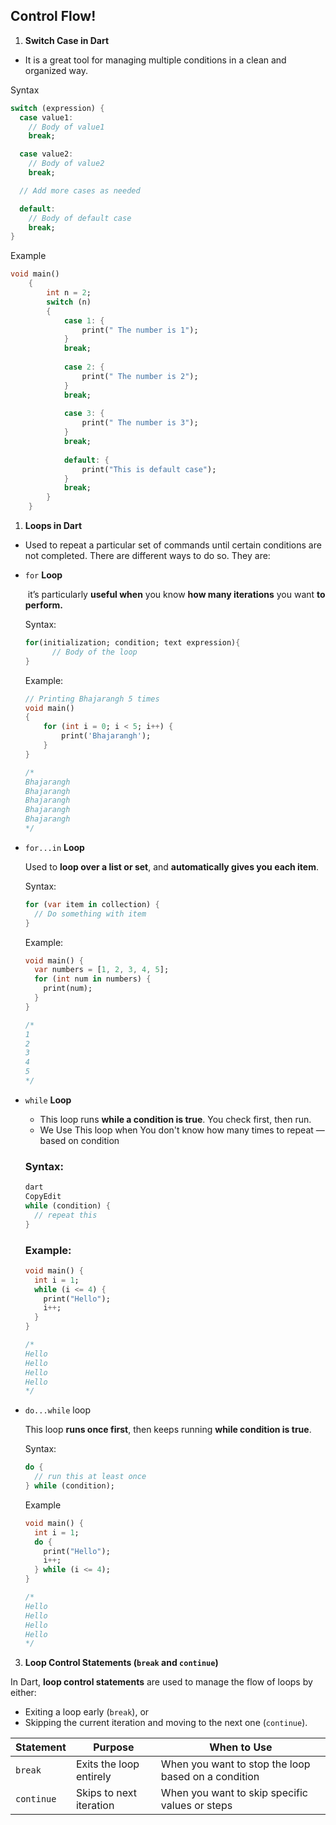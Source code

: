 ## Control Flow!

1. **Switch Case in Dart**
- It is a great tool for managing multiple conditions in a clean and organized way.

Syntax 

```dart
switch (expression) { 
  case value1:  
    // Body of value1
    break; 

  case value2:  
    // Body of value2 
    break; 

  // Add more cases as needed

  default:  
    // Body of default case  
    break; 
}
```

Example

```dart
void main()
    {
        int n = 2;
        switch (n)
        {
            case 1: {
                print(" The number is 1");
            }
            break;
            
            case 2: {
                print(" The number is 2");
            }
            break;
            
            case 3: {
                print(" The number is 3");
            }
            break;
            
            default: {
                print("This is default case");
            }
            break;
        }
    }
```

1. **Loops in Dart**
- Used to repeat a particular set of commands until certain conditions are not completed. There are different ways to do so. They are:
- `for` **Loop**
    
     it’s particularly **useful when** you know **how many iterations** you want **to perform.**
    
    Syntax:
    
    ```dart
    for(initialization; condition; text expression){
          // Body of the loop
    }
    ```
    
    Example:
    
    ```dart
    // Printing Bhajarangh 5 times
    void main()
    {
        for (int i = 0; i < 5; i++) {
            print('Bhajarangh');
        }
    }
    
    /*
    Bhajarangh
    Bhajarangh
    Bhajarangh
    Bhajarangh
    Bhajarangh
    */
    ```
    
- `for...in` **Loop**
    
    Used to **loop over a list or set**, and **automatically gives you each item**.
    
    Syntax:
    
    ```dart
    for (var item in collection) {
      // Do something with item
    }
    ```
    
    Example:
    
    ```dart
    void main() {
      var numbers = [1, 2, 3, 4, 5];
      for (int num in numbers) {
        print(num);
      }
    }
    
    /*
    1
    2
    3
    4
    5
    */
    ```
    
- `while` **Loop**
    - This loop runs **while a condition is true**. You check first, then run.
    - We Use This loop when You don't know how many times to repeat — based on condition
    
    ### Syntax:
    
    ```dart
    dart
    CopyEdit
    while (condition) {
      // repeat this
    }
    ```
    
    ### Example:
    
    ```dart
    void main() {
      int i = 1;
      while (i <= 4) {
        print("Hello");
        i++;
      }
    }
    
    /*
    Hello
    Hello
    Hello
    Hello
    */
    ```
    
- `do...while` loop
    
    This loop **runs once first**, then keeps running **while condition is true**.
    
    Syntax:
    
    ```dart
    do {
      // run this at least once
    } while (condition);
    ```
    
    Example
    
    ```dart
    void main() {
      int i = 1;
      do {
        print("Hello");
        i++;
      } while (i <= 4);
    }
    
    /*
    Hello
    Hello
    Hello
    Hello
    */
    ```
    

3. **Loop Control Statements (`break` and `continue`)**

In Dart, **loop control statements** are used to manage the flow of loops by either:

- Exiting a loop early (`break`), or
- Skipping the current iteration and moving to the next one (`continue`).

| Statement | Purpose | When to Use |
| --- | --- | --- |
| `break` | Exits the loop entirely | When you want to stop the loop based on a condition |
| `continue` | Skips to next iteration | When you want to skip specific values or steps |
